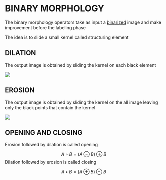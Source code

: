 # BINARY MORPHOLOGY

The binary morphology operators take as input a [binarized](BINARIZATION.md) image and make improvement before the labeling phase

The idea is to slide a small kernel called structuring element

## DILATION

The output image is obtained by sliding the kernel on each black element

![](Pasted_image_20240303171944.png)
## EROSION

The output image is obtained by sliding the kernel on the all image leaving only the black points that contain the kernel

![](Pasted_image_20240303172045.png)

## OPENING AND CLOSING

Erosion followed by dilation is called opening

$$
A \circ B = (A \ominus B) \oplus B
$$
Dilation followed by erosion is called closing

$$
A \bullet B = (A \oplus B) \ominus B
$$
